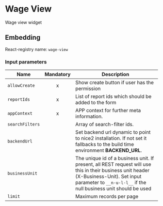 # Wage View

Wage view widget

## Embedding

React-registry name: `wage-view`

### Input parameters

| Name | Mandatory | Description |
|------|:---------:|-------------|
| `allowCreate` | x | Show create button if user has the permission
| `reportIds` | x | List of report ids which should be added to the form
| `appContext` | x | APP context for further meta information.
| `searchFilters` | | Array of search-filter ids.
| `backendUrl` | | Set backend url dynamic to point to nice2 installation. If not set it fallbacks to the build time environment __BACKEND_URL__.
| `businessUnit` | | The unique id of a business unit. If present, all REST request will use this in their business unit header (X-Business-Unit). Set input parameter to `__n-u-l-l__` if the null business unit should be used
| `limit` | | Maximum records per page
